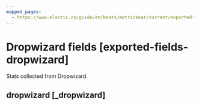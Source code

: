 ```yaml
---
mapped_pages:
  - https://www.elastic.co/guide/en/beats/metricbeat/current/exported-fields-dropwizard.html
---
```


# Dropwizard fields [exported-fields-dropwizard]

Stats collected from Dropwizard.

## dropwizard [_dropwizard]



